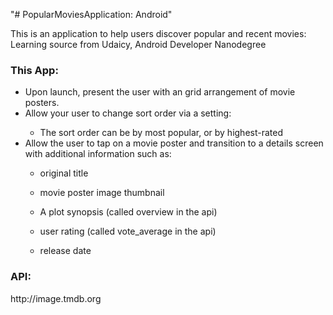 "# PopularMoviesApplication: Android" 
<body>
  <p>This is an application to help users discover popular and recent movies: Learning source from Udaicy, Android Developer Nanodegree</p>
  
  <h3>This App:</h3>
    <ul>
      <li>Upon launch, present the user with an grid arrangement of movie posters.</li>
      <li>Allow your user to change sort order via a setting:</li>
        <ul>
          <li>The sort order can be by most popular, or by highest-rated</li>
        </ul>
      <li>Allow the user to tap on a movie poster and transition to a details screen with additional information such as:</li>
        <ul>
          <li>original title</li>
        </ul>
        <ul>
          <li>movie poster image thumbnail</li>
        </ul>
        <ul>
         <li>A plot synopsis (called overview in the api)</li>
        </ul>
        <ul>
         <li>user rating (called vote_average in the api)</li>
        </ul>
        <ul>
          <li>release date</li>
        </ul>
    </ul>
  
  <h3>API:</h3>
  <p>http://image.tmdb.org</p>
</bldy>

